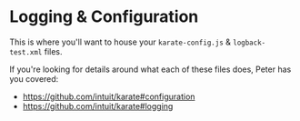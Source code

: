 # Logging & Configuration

This is where you'll want to house your `karate-config.js` & `logback-test.xml` files. 

If you're looking for details around what each of these files does, Peter has you covered: 
* https://github.com/intuit/karate#configuration
* https://github.com/intuit/karate#logging
